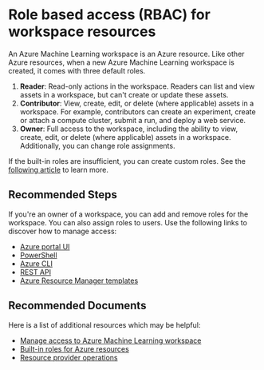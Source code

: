 <properties
	pageTitle="Role based access (RBAC) for workspace resources"
	description="Role based access (RBAC) for workspace resources"
	infoBubbleText="Role based access (RBAC) for workspace resources"
	service="microsoft.machinelearning"
	resource="machinelearning"
	authors="johnwu0604"
	ms.author="johwu"
	supportTopicIds="32690879"
	productPesIds="16644"
	cloudEnvironments="public, fairfax, mooncake"
	articleId="microsoft.machinelearning.securityandmonitoring.rbac"
	selfHelpType="generic"
	ownershipId="AzureML_AzureMachineLearningServices"
/>

# Role based access (RBAC) for workspace resources

An Azure Machine Learning workspace is an Azure resource. Like other Azure resources, when a new Azure Machine Learning workspace is created, it comes with three default roles. 

1. **Reader**: Read-only actions in the workspace. Readers can list and view assets in a workspace, but can't create or update these assets.
2. **Contributor**: View, create, edit, or delete (where applicable) assets in a workspace. For example, contributors can create an experiment, create or attach a compute cluster, submit a run, and deploy a web service.
3. **Owner**: Full access to the workspace, including the ability to view, create, edit, or delete (where applicable) assets in a workspace. Additionally, you can change role assignments.

If the built-in roles are insufficient, you can create custom roles. See the [following article](https://docs.microsoft.com/azure/role-based-access-control/custom-roles) to learn more.

## **Recommended Steps**

If you're an owner of a workspace, you can add and remove roles for the workspace. You can also assign roles to users. Use the following links to discover how to manage access:

- [Azure portal UI](https://docs.microsoft.com/azure/role-based-access-control/role-assignments-portal)
- [PowerShell](https://docs.microsoft.com/azure/role-based-access-control/role-assignments-powershell)
- [Azure CLI](https://docs.microsoft.com/azure/role-based-access-control/role-assignments-cli)
- [REST API](https://docs.microsoft.com/azure/role-based-access-control/role-assignments-rest)
- [Azure Resource Manager templates](https://docs.microsoft.com/azure/role-based-access-control/role-assignments-template)

## **Recommended Documents**

Here is a list of additional resources which may be helpful:

* [Manage access to Azure Machine Learning workspace](https://docs.microsoft.com/azure/machine-learning/how-to-assign-roles)
* [Built-in roles for Azure resources](https://docs.microsoft.com/azure/role-based-access-control/built-in-roles)
* [Resource provider operations](https://docs.microsoft.com/azure/role-based-access-control/resource-provider-operations#microsoftmachinelearningservices)
